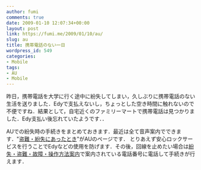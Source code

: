 ```yaml
---
author: fumi
comments: true
date: 2009-01-10 12:07:34+00:00
layout: post
link: https://fumi.me/2009/01/10/au/
slug: au
title: 携帯電話のない一日
wordpress_id: 549
categories:
- Mobile
tags:
- AU
- Mobile
---
```


昨日，携帯電話を大学に行く途中に紛失してしまい，久しぶりに携帯電話のない生活を送りました．Edyで支払えないし，ちょっとした空き時間に触れないので不便ですね．結果として，自宅近くのファミリーマートで携帯電話は見つかりました．Edy支払い後忘れていたようです．．

AUでの紛失時の手続きをまとめておきます．最近は全て音声案内でできます．"[盗難・紛失にあったとき](https://cs.kddi.com/tetsuzuki/au/tounan.html)"がAUのページです．
とりあえず安心ロックサービスを行うことでEdyなどの使用を防げます．その後，回線を止めたい場合は[紛失・盗難・故障・操作方法案内](https://cs.kddi.com/otoiawase/au/index.html#funshitsu)で案内されている電話番号に電話して手続きが行えます．
